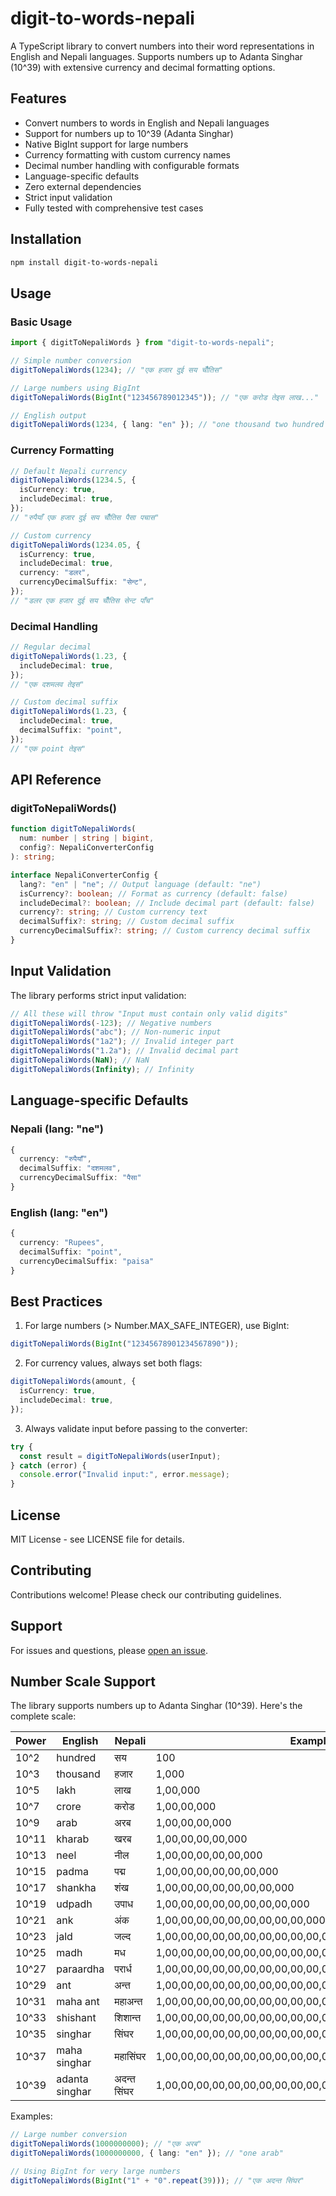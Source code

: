 # digit-to-words-nepali

A TypeScript library to convert numbers into their word representations in English and Nepali languages. Supports numbers up to Adanta Singhar (10^39) with extensive currency and decimal formatting options.

## Features

- Convert numbers to words in English and Nepali languages
- Support for numbers up to 10^39 (Adanta Singhar)
- Native BigInt support for large numbers
- Currency formatting with custom currency names
- Decimal number handling with configurable formats
- Language-specific defaults
- Zero external dependencies
- Strict input validation
- Fully tested with comprehensive test cases

## Installation

```bash
npm install digit-to-words-nepali
```

## Usage

### Basic Usage

```typescript
import { digitToNepaliWords } from "digit-to-words-nepali";

// Simple number conversion
digitToNepaliWords(1234); // "एक हजार दुई सय चौँतिस"

// Large numbers using BigInt
digitToNepaliWords(BigInt("123456789012345")); // "एक करोड तेइस लाख..."

// English output
digitToNepaliWords(1234, { lang: "en" }); // "one thousand two hundred thirty four"
```

### Currency Formatting

```typescript
// Default Nepali currency
digitToNepaliWords(1234.5, {
  isCurrency: true,
  includeDecimal: true,
});
// "रुपैयाँ एक हजार दुई सय चौँतिस पैसा पचास"

// Custom currency
digitToNepaliWords(1234.05, {
  isCurrency: true,
  includeDecimal: true,
  currency: "डलर",
  currencyDecimalSuffix: "सेन्ट",
});
// "डलर एक हजार दुई सय चौँतिस सेन्ट पाँच"
```

### Decimal Handling

```typescript
// Regular decimal
digitToNepaliWords(1.23, {
  includeDecimal: true,
});
// "एक दशमलव तेइस"

// Custom decimal suffix
digitToNepaliWords(1.23, {
  includeDecimal: true,
  decimalSuffix: "point",
});
// "एक point तेइस"
```

## API Reference

### digitToNepaliWords()

```typescript
function digitToNepaliWords(
  num: number | string | bigint,
  config?: NepaliConverterConfig
): string;

interface NepaliConverterConfig {
  lang?: "en" | "ne"; // Output language (default: "ne")
  isCurrency?: boolean; // Format as currency (default: false)
  includeDecimal?: boolean; // Include decimal part (default: false)
  currency?: string; // Custom currency text
  decimalSuffix?: string; // Custom decimal suffix
  currencyDecimalSuffix?: string; // Custom currency decimal suffix
}
```

## Input Validation

The library performs strict input validation:

```typescript
// All these will throw "Input must contain only valid digits"
digitToNepaliWords(-123); // Negative numbers
digitToNepaliWords("abc"); // Non-numeric input
digitToNepaliWords("1a2"); // Invalid integer part
digitToNepaliWords("1.2a"); // Invalid decimal part
digitToNepaliWords(NaN); // NaN
digitToNepaliWords(Infinity); // Infinity
```

## Language-specific Defaults

### Nepali (lang: "ne")

```typescript
{
  currency: "रुपैयाँ",
  decimalSuffix: "दशमलव",
  currencyDecimalSuffix: "पैसा"
}
```

### English (lang: "en")

```typescript
{
  currency: "Rupees",
  decimalSuffix: "point",
  currencyDecimalSuffix: "paisa"
}
```

## Best Practices

1. For large numbers (> Number.MAX_SAFE_INTEGER), use BigInt:

```typescript
digitToNepaliWords(BigInt("12345678901234567890"));
```

2. For currency values, always set both flags:

```typescript
digitToNepaliWords(amount, {
  isCurrency: true,
  includeDecimal: true,
});
```

3. Always validate input before passing to the converter:

```typescript
try {
  const result = digitToNepaliWords(userInput);
} catch (error) {
  console.error("Invalid input:", error.message);
}
```

## License

MIT License - see LICENSE file for details.

## Contributing

Contributions welcome! Please check our contributing guidelines.

## Support

For issues and questions, please [open an issue](https://github.com/codernirdesh/digit-to-words-nepali/issues).

## Number Scale Support

The library supports numbers up to Adanta Singhar (10^39). Here's the complete scale:

| Power | English        | Nepali      | Example                                                     |
| ----- | -------------- | ----------- | ----------------------------------------------------------- |
| 10^2  | hundred        | सय          | 100                                                         |
| 10^3  | thousand       | हजार        | 1,000                                                       |
| 10^5  | lakh           | लाख         | 1,00,000                                                    |
| 10^7  | crore          | करोड        | 1,00,00,000                                                 |
| 10^9  | arab           | अरब         | 1,00,00,00,000                                              |
| 10^11 | kharab         | खरब         | 1,00,00,00,00,000                                           |
| 10^13 | neel           | नील         | 1,00,00,00,00,00,000                                        |
| 10^15 | padma          | पद्म        | 1,00,00,00,00,00,00,000                                     |
| 10^17 | shankha        | शंख         | 1,00,00,00,00,00,00,00,000                                  |
| 10^19 | udpadh         | उपाध        | 1,00,00,00,00,00,00,00,00,000                               |
| 10^21 | ank            | अंक         | 1,00,00,00,00,00,00,00,00,00,000                            |
| 10^23 | jald           | जल्द        | 1,00,00,00,00,00,00,00,00,00,00,000                         |
| 10^25 | madh           | मध          | 1,00,00,00,00,00,00,00,00,00,00,00,000                      |
| 10^27 | paraardha      | परार्ध      | 1,00,00,00,00,00,00,00,00,00,00,00,00,000                   |
| 10^29 | ant            | अन्त        | 1,00,00,00,00,00,00,00,00,00,00,00,00,00,000                |
| 10^31 | maha ant       | महाअन्त     | 1,00,00,00,00,00,00,00,00,00,00,00,00,00,00,000             |
| 10^33 | shishant       | शिशान्त     | 1,00,00,00,00,00,00,00,00,00,00,00,00,00,00,00,000          |
| 10^35 | singhar        | सिंघर       | 1,00,00,00,00,00,00,00,00,00,00,00,00,00,00,00,00,000       |
| 10^37 | maha singhar   | महासिंघर    | 1,00,00,00,00,00,00,00,00,00,00,00,00,00,00,00,00,00,000    |
| 10^39 | adanta singhar | अदन्त सिंघर | 1,00,00,00,00,00,00,00,00,00,00,00,00,00,00,00,00,00,00,000 |

Examples:

```typescript
// Large number conversion
digitToNepaliWords(1000000000); // "एक अरब"
digitToNepaliWords(1000000000, { lang: "en" }); // "one arab"

// Using BigInt for very large numbers
digitToNepaliWords(BigInt("1" + "0".repeat(39))); // "एक अदन्त सिंघर"
```
